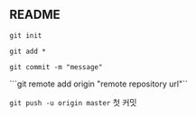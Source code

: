 ## README

```git init```

```git add *```

```git commit -m "message"```

```git remote add origin "remote repository url"``

```git push -u origin master```
첫 커밋


